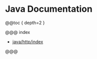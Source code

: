 <a id="java-api"></a>
# Java Documentation

@@toc { depth=2 }

@@@ index

* [java/http/index](java/http/index.md)

@@@